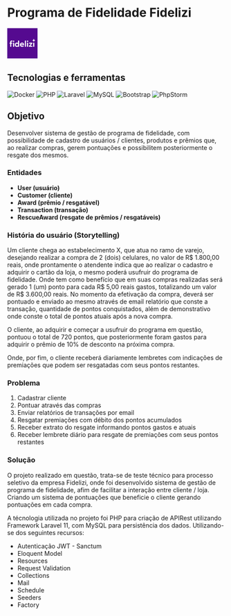 # Programa de Fidelidade Fidelizi
<img src="docs/fidelizi-logo.png" width="70px">

## Tecnologias e ferramentas

![Docker](https://img.shields.io/badge/docker-%230db7ed.svg?style=for-the-badge&logo=docker&logoColor=white)
![PHP](https://img.shields.io/badge/php-%23777BB4.svg?style=for-the-badge&logo=php&logoColor=white)
![Laravel](https://img.shields.io/badge/laravel-%23FF2D20.svg?style=for-the-badge&logo=laravel&logoColor=white)
![MySQL](https://img.shields.io/badge/mysql-4479A1.svg?style=for-the-badge&logo=mysql&logoColor=white)
![Bootstrap](https://img.shields.io/badge/bootstrap-%238511FA.svg?style=for-the-badge&logo=bootstrap&logoColor=white)
![PhpStorm](https://img.shields.io/badge/phpstorm-143?style=for-the-badge&logo=phpstorm&logoColor=black&color=black&labelColor=darkorchid)

## Objetivo

Desenvolver sistema de gestão de programa de fidelidade, com possibilidade de cadastro de usuários / clientes, produtos e prêmios que, ao realizar compras, gerem pontuações e possibilitem posteriormente o resgate dos mesmos.

### Entidades

- **User (usuário)**
- **Customer (cliente)**
- **Award (prêmio / resgatável)**
- **Transaction (transação)**
- **RescueAward (resgate de prêmios / resgatáveis)**

### História do usuário (Storytelling)

Um cliente chega ao estabelecimento X, que atua no ramo de varejo, desejando realizar a compra de 2 (dois) celulares, no valor de R\$ 1.800,00 reais, onde prontamente o atendente indica que ao realizar o cadastro e adquirir o cartão da loja, o mesmo poderá usufruir do programa de fidelidade. Onde tem como benefício que em suas compras realizadas será gerado 1 (um) ponto para cada R\$ 5,00 reais gastos, totalizando um valor de R\$ 3.600,00 reais. No momento da efetivação da compra, deverá ser pontuado e enviado ao mesmo através de email relatório que conste a transação, quantidade de pontos conquistados, além de demonstrativo onde conste o total de pontos atuais após a nova compra.

O cliente, ao adquirir e começar a usufruir do programa em questão, pontuou o total de 720 pontos, que posteriormente foram gastos para adquirir o prêmio de 10% de desconto na próxima compra.

Onde, por fim, o cliente receberá diariamente lembretes com indicações de premiações que podem ser resgatadas com seus pontos restantes.


### Problema

1. Cadastrar cliente
2. Pontuar através das compras
3. Enviar relatórios de transações por email
4. Resgatar premiações com débito dos pontos acumulados
5. Receber extrato do resgate informando pontos gastos e atuais
6. Receber lembrete diário para resgate de premiações com seus pontos restantes

### Solução

O projeto realizado em questão, trata-se de teste técnico para processo seletivo da empresa Fidelizi, onde foi desenvolvido sistema de gestão de programa de fidelidade, afim de facilitar a interação entre cliente / loja. Criando um sistema de pontuações que beneficie o cliente gerando pontuações em cada compra.

A técnologia utilizada no projeto foi PHP para criação de APIRest utilizando Framework Laravel 11, com MySQL para persistência dos dados.
Utilizando-se dos seguintes recursos:

- Autenticação JWT - Sanctum
- Eloquent Model
- Resources
- Request Validation
- Collections
- Mail
- Schedule
- Seeders
- Factory
